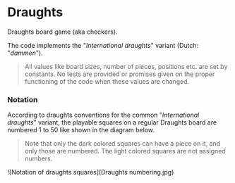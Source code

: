 # Draughts
Draughts board game (aka checkers).

The code implements the "*International draughts*" variant (Dutch: "*dammen*").
> All values like board sizes, number of pieces, positions etc. are set by constants.
> No tests are provided or promises given on the proper functioning of the code when these values are changed.

### Notation
According to draughts conventions for the common "*International draughts*" variant,
the playable squares on a regular Draughts board are numbered 1 to 50 like shown in the diagram below.
> Note that only the dark colored squares can have a piece on it, and only those are numbered.
> The light colored squares are not assigned numbers.

![Notation of draughts squares](Draughts numbering.jpg)
